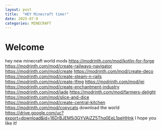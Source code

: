 ```yaml
---
layout: post
title:  "HEY Minecraft time!"
date: 2025-07-9
categories: MINECRAFT
---
```


# Welcome

hey
new minecraft world
mods
https://modrinth.com/mod/kotlin-for-forge
https://modrinth.com/mod/create-railways-navigator
https://modrinth.com/mod/create
https://modrinth.com/mod/create-deco
https://modrinth.com/mod/create-steam-n-rails
https://modrinth.com/mod/create-tfmg
https://modrinth.com/mod/jei
https://modrinth.com/mod/create-enchantment-industry
https://modrinth.com/mod/jade
https://modrinth.com/mod/farmers-delight
https://modrinth.com/mod/slice-and-dice
https://modrinth.com/mod/create-central-kitchen
https://modrinth.com/mod/copycats
download the world
https://drive.google.com/uc?export=download&id=16DrBJEM5i3GYVAjZZ5Thq0EeL1peHHnk
I hope you like it!
